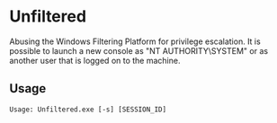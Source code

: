 # Unfiltered
Abusing the Windows Filtering Platform for privilege escalation. It is possible to launch a new console as "NT AUTHORITY\SYSTEM" or as another user that is logged on to the machine.

## Usage

    Usage: Unfiltered.exe [-s] [SESSION_ID]
